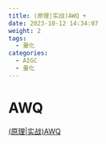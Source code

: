 ```yaml
---
title: (原理|实战)AWQ + 
date: 2023-10-12 14:34:07
weight: 2
tags:
  - 量化
categories: 
  - AIGC
  - 量化  
---
```


<p></p>
<!-- more -->



# AWQ
[(原理|实战)AWQ](https://candied-skunk-1ca.notion.site/AWQ-11dbfe211084806396a0fc0f87983446?pvs=4)
